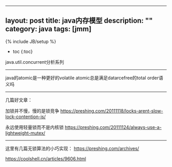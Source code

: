 
---
layout: post
title: java内存模型
description: ""
category: java
tags: [jmm]
---
{% include JB/setup %}

* toc
{:toc}

java.util.concurrent分析系列

-----------------------

java的atomic是一种更好的volatile
atomic总是满足datarcefree的total order语义吗



------
几篇好文章：

加锁并不慢，慢的是锁竞争
https://preshing.com/20111118/locks-arent-slow-lock-contention-is/

永远使用轻量锁而不是内核锁
https://preshing.com/20111124/always-use-a-lightweight-mutex/


-------------
这里有几篇无锁算法的小巧实现：
https://preshing.com/archives/

https://coolshell.cn/articles/9606.html